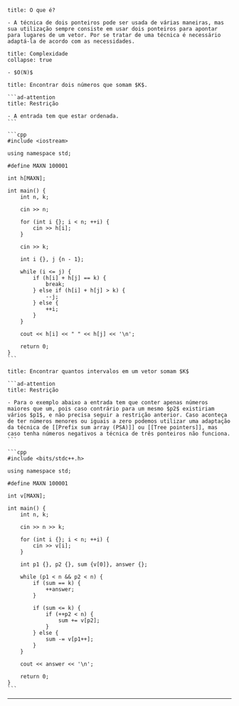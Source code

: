 ```ad-info
title: O que é?

- A técnica de dois ponteiros pode ser usada de várias maneiras, mas sua utilização sempre consiste em usar dois ponteiros para apontar para lugares de um vetor. Por se tratar de uma técnica é necessário adaptá-la de acordo com as necessidades.
```

```ad-note
title: Complexidade
collapse: true

- $O(N)$
```

`````ad-example
title: Encontrar dois números que somam $K$.

```ad-attention
title: Restrição

- A entrada tem que estar ordenada.
```

```cpp
#include <iostream>

using namespace std;

#define MAXN 100001

int h[MAXN];

int main() {
    int n, k;

    cin >> n;

    for (int i {}; i < n; ++i) {
        cin >> h[i];
    }

    cin >> k;

    int i {}, j {n - 1};

    while (i <= j) {
        if (h[i] + h[j] == k) {
            break;
        } else if (h[i] + h[j] > k) {
            --j;
        } else {
            ++i;
        }
    }

    cout << h[i] << " " << h[j] << '\n';

    return 0;
}
```
`````

````ad-example
title: Encontrar quantos intervalos em um vetor somam $K$

```ad-attention
title: Restrição

- Para o exemplo abaixo a entrada tem que conter apenas números maiores que um, pois caso contrário para um mesmo $p2$ existiriam vários $p1$, e não precisa seguir a restrição anterior. Caso aconteça de ter números menores ou iguais a zero podemos utilizar uma adaptação da técnica de [[Prefix sum array (PSA)]] ou [[Tree pointers]], mas caso tenha números negativos a técnica de três ponteiros não funciona.
```

```cpp
#include <bits/stdc++.h>

using namespace std;

#define MAXN 100001

int v[MAXN];

int main() {
    int n, k;
    
    cin >> n >> k;
    
    for (int i {}; i < n; ++i) {
        cin >> v[i];
    }
    
    int p1 {}, p2 {}, sum {v[0]}, answer {};
    
    while (p1 < n && p2 < n) {
        if (sum == k) {
            ++answer;
        }
        
        if (sum <= k) {
            if (++p2 < n) {
                sum += v[p2];
            }
        } else {
            sum -= v[p1++];
        }
    }
    
    cout << answer << '\n';

    return 0;
}
```
````

---